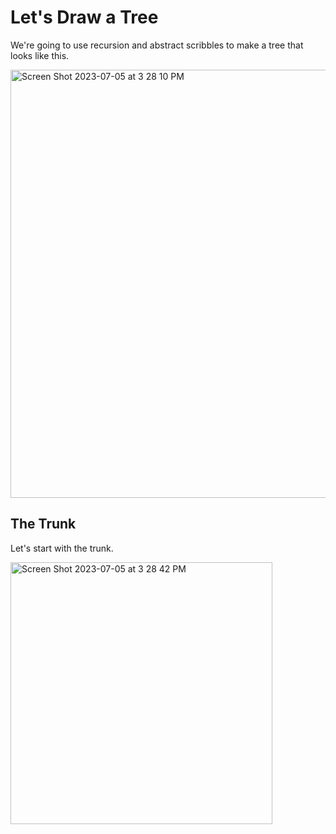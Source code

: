 # Let's Draw a Tree

We're going to use recursion and abstract scribbles to make a tree that looks like this.

<img width="685" alt="Screen Shot 2023-07-05 at 3 28 10 PM" src="https://github.com/hackclub/haxidraw/assets/27078897/2213552a-4958-4be1-9bbb-e3db929c69cc">

## The Trunk

Let's start with the trunk.

<img width="419" alt="Screen Shot 2023-07-05 at 3 28 42 PM" src="https://github.com/hackclub/haxidraw/assets/27078897/537b645c-9231-45c7-9189-35973cfc08dc">

